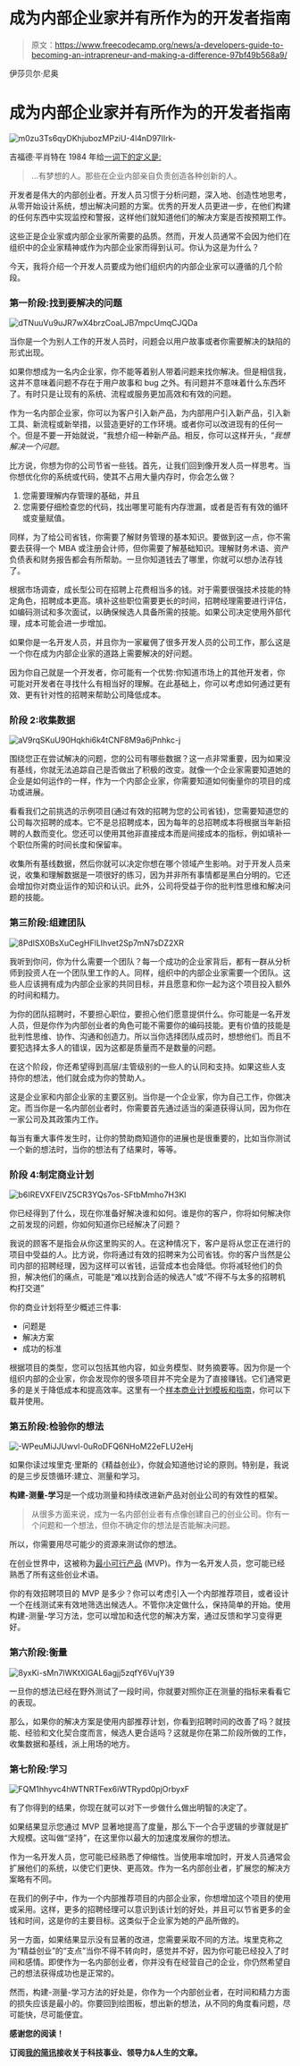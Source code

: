 # 成为内部企业家并有所作为的开发者指南

> 原文：<https://www.freecodecamp.org/news/a-developers-guide-to-becoming-an-intrapreneur-and-making-a-difference-97bf49b568a9/>

伊莎贝尔·尼奥

# 成为内部企业家并有所作为的开发者指南

![m0zu3Ts6qyDKhjubozMPziU-4l4nD97IIrk-](img/ac0192bfb4099e99df1e67fef8344bdb.png)

吉福德·平肖特在 1984 年给[一词下的定义是:](https://en.wikipedia.org/wiki/Intrapreneurship#cite_note-1)

> …有梦想的人。那些在企业内部亲自负责创造各种创新的人。

开发者是伟大的内部创业者。开发人员习惯于分析问题，深入地、创造性地思考，从零开始设计系统，想出解决问题的方案。优秀的开发人员更进一步，在他们构建的任何东西中实现监控和警报，这样他们就知道他们的解决方案是否按预期工作。

这些正是企业家或内部企业家所需要的品质。然而，开发人员通常不会因为他们在组织中的企业家精神或作为内部企业家而得到认可。你认为这是为什么？

今天，我将介绍一个开发人员要成为他们组织内的内部企业家可以遵循的几个阶段。

### 第一阶段:找到要解决的问题

![dTNuuVu9uJR7wX4brzCoaLJB7mpcUmqCJQDa](img/72eb335f269387271119e96dd97871d2.png)

当你是一个为别人工作的开发人员时，问题会以用户故事或者你需要解决的缺陷的形式出现。

如果你想成为一名内企业家，你不能等着别人带着问题来找你解决。但是相信我，这并不意味着问题不存在于用户故事和 bug 之外。有问题并不意味着什么东西坏了。有时只是让现有的系统、流程或服务更加高效和有效的问题。

作为一名内部企业家，你可以为客户引入新产品，为内部用户引入新产品，引入新工具、新流程或新举措，以营造更好的工作环境。或者你可以改进现有的任何一个。但是不要一开始就说，“我想介绍一种新产品。相反，你可以这样开头，“*我想解决一个问题。*

比方说，你想为你的公司节省一些钱。首先，让我们回到像开发人员一样思考。当你想优化你的系统或代码，使其不占用大量内存时，你会怎么做？

1.  您需要理解内存管理的基础，并且
2.  您需要仔细检查您的代码，找出哪里可能有内存泄漏，或者是否有有效的循环或变量赋值。

同样，为了给公司省钱，你需要了解财务管理的基本知识。要做到这一点，你不需要去获得一个 MBA 或注册会计师，但你需要了解基础知识。理解财务术语、资产负债表和财务报告都会有所帮助。一旦你知道钱去了哪里，你就可以想办法存钱了。

根据市场调查，成长型公司在招聘上花费相当多的钱。对于需要很强技术技能的特定角色，招聘成本更高。填补这些职位需要更长的时间，招聘经理需要进行评估，如编码测试和多次面试，以确保候选人具备所需的技能。如果公司决定使用外部代理，成本可能会进一步增加。

如果你是一名开发人员，并且你为一家雇佣了很多开发人员的公司工作，那么这是一个你在成为内部企业家的道路上需要解决的好问题。

因为你自己就是一个开发者，你可能有一个优势:你知道市场上的其他开发者，你可能对开发者在寻找什么有相当好的理解。在此基础上，你可以考虑如何通过更有效、更有针对性的招聘来帮助公司降低成本。

### 阶段 2:收集数据

![aV9rqSKuU90Hqkhi6k4tCNF8M9a6jPnhkc-j](img/2a963599fcd8c1f541e5e5243e3ab461.png)

围绕您正在尝试解决的问题，您的公司有哪些数据？这一点非常重要，因为如果没有基线，你就无法追踪自己是否做出了积极的改变。就像一个企业家需要知道她的企业是如何运作的一样，作为一个内部企业家，你需要知道如何衡量你的项目的成功或进展。

看看我们之前挑选的示例项目(通过有效的招聘为您的公司省钱)，您需要知道您的公司每次招聘的成本。它不是总招聘成本，因为每年的总招聘成本将根据当年新招聘的人数而变化。您还可以使用其他非直接成本而是间接成本的指标，例如填补一个职位所需的时间长度和保留率。

收集所有基线数据，然后你就可以决定你想在哪个领域产生影响。对于开发人员来说，收集和理解数据是一项很好的练习，因为并非所有事情都是黑白分明的。它还会增加你对商业运作的知识和认识。此外，公司将受益于你的批判性思维和解决问题的技能。

### 第三阶段:组建团队

![8PdlSX0BsXuCegHFlLIhvet2Sp7mN7sDZ2XR](img/3a8d1fe1818e7810ed8c7d15727dffdc.png)

我听到你问，你为什么需要一个团队？每一个成功的企业家背后，都有一群从分析师到投资人在一个团队里工作的人。同样，组织中的内部企业家需要一个团队。这些人应该拥有成为内部企业家的共同目标，并且愿意和你一起为这个项目投入额外的时间和精力。

为你的团队招聘时，不要担心职位，要担心他们愿意提供什么。你可能是一名开发人员，但是你作为内部创业者的角色可能不需要你的编码技能。更有价值的技能是批判性思维、协作、沟通和创造力。所以当你选择团队成员时，想想他们。而且不要犯选择太多人的错误，因为这都是质量而不是数量的问题。

在这个阶段，你还希望得到高层/主管级别的一些人的认同和支持。如果这些人支持你的想法，他们就会成为你的赞助人。

这是企业家和内部企业家的主要区别。当你是一个企业家，你为自己工作，你做决定。而当你是一名内部创业者时，你需要首先通过适当的渠道获得认同，因为你在一家公司及其政策内工作。

每当有重大事件发生时，让你的赞助商知道你的进展也是很重要的，比如当你测试一个新的想法时，当你的想法有了结果时，等等。

### 阶段 4:制定商业计划

![b6IREVXFElVZ5CR3YQs7os-SFtbMmho7H3Kl](img/7a8a2daac1cb6b095da444cd83d16360.png)

你已经得到了什么，现在你准备好解决谁和如何。谁是你的客户，你将如何解决你之前发现的问题，你如何知道你已经解决了问题？

我说的顾客不是指会从你这里购买的人。在这种情况下，客户是将从您正在进行的项目中受益的人。比方说，你将通过有效的招聘来为公司省钱。你的客户当然是公司内部的招聘经理，因为这样可以省钱，运营成本也会降低。你将减轻他们的负担，解决他们的痛点，可能是“难以找到合适的候选人”或“不得不与太多的招聘机构打交道”

你的商业计划将至少概述三件事:

*   问题是
*   解决方案
*   成功的标准

根据项目的类型，您可以包括其他内容，如业务模型、财务摘要等。因为你是一个组织内部的企业家，你会发现你的很多项目并不完全是为了直接赚钱。它们通常更多的是关于降低成本和提高效率。这里有一个[样本商业计划模板和指南](https://www.business.gov.au/Info/Plan-and-Start/Templates-and-tools/Business-Plan-Template-and-Guide)，你可以下载并使用。

### 第五阶段:检验你的想法

![-WPeuMiJJUwvl-0uRoDFQ6NHoM22eFLU2eHj](img/8f9a3dd0c889af05e4d440b9a6c4ce21.png)

如果你读过埃里克·里斯的《精益创业》，你就会知道他讨论的原则。特别是，我说的是三步反馈循环:建立、测量和学习。

**构建-测量-学习**是一个成功测量和持续改进新产品对创业公司的有效性的框架。

> 从很多方面来说，成为一名内部创业者有点像创建自己的创业公司。你有一个问题和一个想法，但你不确定你的想法是否能解决问题。

所以，你需要用尽可能少的资源来测试你的想法。

在创业世界中，这被称为[最小可行产品](https://en.wikipedia.org/wiki/Minimum_viable_product) (MVP)。作为一名开发人员，您可能已经熟悉了所有这些创业术语。

你的有效招聘项目的 MVP 是多少？你可以考虑引入一个内部推荐项目，或者设计一个在线测试来有效地筛选出候选人。不管你决定做什么，保持简单的开始。使用构建-测量-学习方法，您可以增加和迭代您的解决方案，通过反馈和学习变得更好。

### 第六阶段:衡量

![8yxKi-sMn7lWKtXlGAL6agjj5zqfY6VujY39](img/203f55536b5ba9e31b79e672b18db6c1.png)

一旦你的想法已经在野外测试了一段时间，你就要对照你正在测量的指标来看看它的表现。

那么，如果你的解决方案是使用内部推荐计划，你看到招聘时间的改善了吗？就技能、经验和文化契合度而言，候选人更合适吗？这就是你在第二阶段所做的工作，收集数据和基线，派上用场的地方。

### 第七阶段:学习

![FQM1hhyvc4hWTNRTFex6iWTRypd0pjOrbyxF](img/36955b5951496a02be34339c49f34ef0.png)

有了你得到的结果，你现在就可以对下一步做什么做出明智的决定了。

如果结果显示您通过 MVP 显著地提高了度量，那么下一个合乎逻辑的步骤就是扩大规模。这叫做“坚持”，在这里你以最大的加速度发展你的想法。

作为一名开发人员，您可能已经熟悉了伸缩性。当使用率增加时，开发人员通常会扩展他们的系统，以使它们更快、更高效。作为一名内部创业者，扩展您的解决方案略有不同。

在我们的例子中，作为一个内部推荐项目的内部企业家，你想增加这个项目的使用或采用。这样，更多的招聘经理可以意识到该计划的好处，并且可以节省更多的金钱和时间，这是你的主要目标。这类似于企业家为她的产品所做的。

另一方面，如果结果显示没有显著的改进，您需要采取不同的方法。埃里克称之为“精益创业”的“支点”当你不得不转向时，感觉并不好，因为你可能已经投入了时间和感情。即使作为一名内部创业者，你并没有在经营自己的企业，你仍然希望自己的想法获得成功也是正常的。

然而，构建-测量-学习方法的好处是，你作为一个内部创业者，在时间和精力方面的损失应该是最小的。你要回到绘图板，想出新的想法，从不同的角度看问题，尽可能快，尽可能便宜。

**感谢您的阅读！**

**订阅[我的简讯](http://eisabainyo.net/weblog/subscribe/)接收关于科技事业、领导力&人生的文章。**